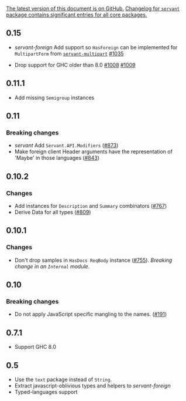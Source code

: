 [The latest version of this document is on GitHub.](https://github.com/haskell-servant/servant/blob/master/servant-foreign/CHANGELOG.md)
[Changelog for `servant` package contains significant entries for all core packages.](https://github.com/haskell-servant/servant/blob/master/servant/CHANGELOG.md)

0.15
----

- *servant-foreign* Add support so `HasForeign` can be implemented for
  `MultipartForm` from [`servant-multipart`](http://hackage.haskell.org/package/servant-multipart)
  [#1035](https://github.com/haskell-servant/servant/pull/1035)

- Drop support for GHC older than 8.0
  [#1008](https://github.com/haskell-servant/servant/pull/1008)
  [#1009](https://github.com/haskell-servant/servant/pull/1009)


0.11.1
------

- Add missing `Semigroup` instances

0.11
----

### Breaking changes

- *servant* Add `Servant.API.Modifiers`
  ([#873](https://github.com/haskell-servant/servant/pull/873))
- Make foreign client Header arguments have the representation of 'Maybe' in those languages
  ([#843](https://github.com/haskell-servant/servant/pull/843))

0.10.2
------

### Changes

* Add instances for `Description` and `Summary` combinators
  ([#767](https://github.com/haskell-servant/servant/pull/767))
* Derive Data for all types
  ([#809](https://github.com/haskell-servant/servant/pull/809))

0.10.1
------

### Changes

* Don't drop samples in `HasDocs ReqBody` instance
  ([#755](https://github.com/haskell-servant/servant/pull/755/files)).
  *Breaking change in an `Internal` module*.

0.10
----

### Breaking changes

* Do not apply JavaScript specific mangling to the names.
  ([#191](https://github.com/haskell-servant/servant/issues/191))

0.7.1
-----

* Support GHC 8.0

0.5
-----
* Use the `text` package instead of `String`.
* Extract javascript-oblivious types and helpers to *servant-foreign*
* Typed-languages support
